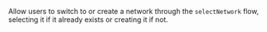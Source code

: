 Allow users to switch to or create a network through the `selectNetwork` flow, selecting it if it already exists or creating it if not.